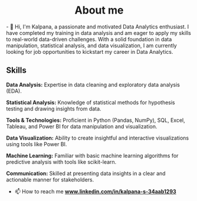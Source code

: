 <h1 align="center">About me</h1>
- 🌱 Hi, I'm Kalpana, a passionate and motivated Data Analytics enthusiast. I have completed my training in data analysis and am eager to apply my skills to real-world data-driven challenges. With a solid foundation in data manipulation, statistical analysis, and data visualization, I am currently looking for job opportunities to kickstart my career in Data Analytics.

## Skills

**Data Analysis:** Expertise in data cleaning and exploratory data analysis (EDA).

**Statistical Analysis:** Knowledge of statistical methods for hypothesis testing and drawing insights from data.

**Tools & Technologies:** Proficient in Python (Pandas, NumPy), SQL, Excel, Tableau, and Power BI for data manipulation and visualization.

**Data Visualization:** Ability to create insightful and interactive visualizations using tools like Power BI.

**Machine Learning:** Familiar with basic machine learning algorithms for predictive analysis with tools like scikit-learn.

**Communication:** Skilled at presenting data insights in a clear and actionable manner for stakeholders.


- 📫 How to reach me **www.linkedin.com/in/kalpana-s-34aab1293**


